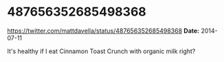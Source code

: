 # 487656352685498368
https://twitter.com/mattdavella/status/487656352685498368
**Date:** 2014-07-11

It's healthy if I eat Cinnamon Toast Crunch with organic milk right?

